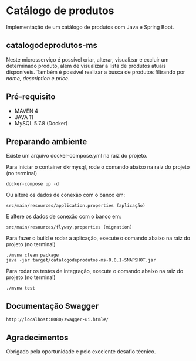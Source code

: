 # Catálogo de produtos

Implementação de um catálogo de produtos com Java e Spring Boot.

## catalogodeprodutos-ms

Neste microsserviço é possível criar, alterar, visualizar e excluir um determinado produto, além de visualizar a lista de produtos atuais disponíveis. Também é possível realizar a busca de produtos filtrando por *name, description e price*.

## Pré-requisito
- MAVEN 4
- JAVA 11
- MySQL 5.7.8 (Docker)

## Preparando ambiente
Existe um arquivo docker-compose.yml na raiz do projeto.

Para iniciar o container dkrmysql, rode o comando abaixo na raiz do projeto (no terminal)
```
docker-compose up -d
```
Ou altere os dados de conexão com o banco em:
```
src/main/resources/application.properties (aplicação)
```
E altere os dados de conexão com o banco em:
```
src/main/resources/flyway.properties (migration)
```
Para fazer o build e rodar a aplicação, execute o comando abaixo na raiz do projeto (no terminal)
```
./mvnw clean package
java -jar target/catalogodeprodutos-ms-0.0.1-SNAPSHOT.jar
```
Para rodar os testes de integração, execute o comando abaixo na raiz do projeto (no terminal)
```
./mvnw test
```

## Documentação Swagger

```
http://localhost:8080/swagger-ui.html#/
```

## Agradecimentos

Obrigado pela oportunidade e pelo excelente desafio técnico.